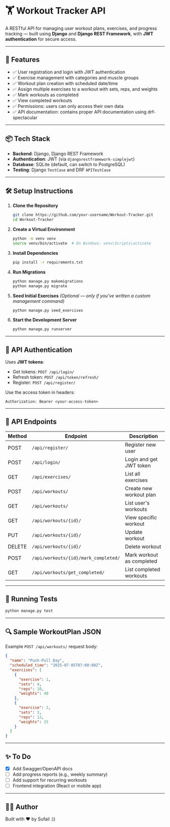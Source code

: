 # 🏋️ Workout Tracker API

A RESTful API for managing user workout plans, exercises, and progress tracking — built using **Django** and **Django REST Framework**, with **JWT authentication** for secure access.

---

## 🚀 Features

- ✅ User registration and login with JWT authentication  
- ✅ Exercise management with categories and muscle groups  
- ✅ Workout plan creation with scheduled date/time  
- ✅ Assign multiple exercises to a workout with sets, reps, and weights  
- ✅ Mark workouts as completed  
- ✅ View completed workouts  
- ✅ Permissions: users can only access their own data
- ✅ API documentation: contains proper API documentation using drf-spectacular  

---

## 📦 Tech Stack

- **Backend**: Django, Django REST Framework  
- **Authentication**: JWT (via `djangorestframework-simplejwt`)  
- **Database**: SQLite (default, can switch to PostgreSQL)  
- **Testing**: Django `TestCase` and DRF `APITestCase`  

---

## 🛠️ Setup Instructions

1. **Clone the Repository**  
   ```bash
   git clone https://github.com/your-username/Workout-Tracker.git
   cd Workout-Tracker
   ```

2. **Create a Virtual Environment**
   ```bash
   python -m venv venv
   source venv/bin/activate  # On Windows: venv\Scripts\activate
   ```

3. **Install Dependencies**
   ```bash
   pip install -r requirements.txt
   ```

4. **Run Migrations**
   ```bash
   python manage.py makemigrations
   python manage.py migrate
   ```

5. **Seed Initial Exercises**
   *(Optional — only if you've written a custom management command)*
   ```bash
   python manage.py seed_exercises
   ```

6. **Start the Development Server**
   ```bash
   python manage.py runserver
   ```

---

## 🔐 API Authentication

Uses **JWT tokens**:

* Get tokens: `POST /api/login/`
* Refresh token: `POST /api/token/refresh/`
* Register: `POST /api/register/`

Use the access token in headers:

```http
Authorization: Bearer <your-access-token>
```

---

## 📡 API Endpoints

| Method | Endpoint                             | Description               |
| ------ | ------------------------------------ | ------------------------- |
| POST   | `/api/register/`                     | Register new user         |
| POST   | `/api/login/`                        | Login and get JWT token   |
| GET    | `/api/exercises/`                    | List all exercises        |
| POST   | `/api/workouts/`                     | Create new workout plan   |
| GET    | `/api/workouts/`                     | List user's workouts      |
| GET    | `/api/workouts/{id}/`                | View specific workout     |
| PUT    | `/api/workouts/{id}/`                | Update workout            |
| DELETE | `/api/workouts/{id}/`                | Delete workout            |
| POST   | `/api/workouts/{id}/mark_completed/` | Mark workout as completed |
| GET    | `/api/workouts/get_completed/`       | List completed workouts   |

---

## 🧪 Running Tests

```bash
python manage.py test
```

---

## 🔍 Sample WorkoutPlan JSON

Example `POST /api/workouts/` request body:

```json
{
  "name": "Push-Pull Day",
  "scheduled_time": "2025-07-05T07:00:00Z",
  "exercises": [
    {
      "exercise": 1,
      "sets": 4,
      "reps": 10,
      "weights": 40
    },
    {
      "exercise": 2,
      "sets": 3,
      "reps": 12,
      "weights": 15
    }
  ]
}
```

---

## ✨ To Do

* [x] Add Swagger/OpenAPI docs
* [ ] Add progress reports (e.g., weekly summary)
* [ ] Add support for recurring workouts
* [ ] Frontend integration (React or mobile app)

---

## 👨‍💻 Author

Built with ❤️ by Sufail :))
